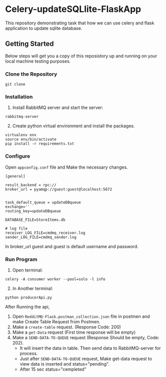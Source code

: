 # Celery-updateSQLlite-FlaskApp
This repository demonstrating task that how we can use celery and flask application to update sqlite database.

## Getting Started

Below steps will get you a copy of this reposistory up and running on your local machine testing purposes.

### Clone the Repository
```
git clone 
```

### Installation
1. Install RabbitMQ server and start the server:
```
rabbitmq-server
```
2. Create python virtual environment and install the packages.
```
virtualenv env
source env/bin/activate
pip install -r requirements.txt
```

### Configure
Open `appconfig.conf` file and Make the necessary changes.
```
[general]

result_backend = rpc://
broker_url = pyamqp://guest:guest@localhost:5672


task_default_queue = updateDBqueue
exchange=''
routing_key=updateDBqueue

DATABASE_FILE=StoreItems.db

# log file
receiver_LOG_FILE=cmdmq_receiver.log
sender_LOG_FILE=cmdmq_sender.log
```
In broker_url guest and guest is default username and password.

### Run Program
1. Open terminal:
```
celery -A consumer worker --pool=solo -l info
```
2. In Another terminal:
```
python producerApi.py
```
After Running the api,
1. Open `RedditMQ-Flask.postman_collection.json` file in postmen and make Create Table Request from Postmen.
2. Make a `create-table` request. (Response Code: 200)
3. Make a `get-Data` request (First time response will be empty)
4. Make a `SEND-DATA-TO-QUEUE` request (Response Should be empty, Code: 202).
   - It will insert the data in table. Then send data to RabbitMQ-server for process.
   - Just after `SEND-DATA-TO-QUEUE` request, Make get-data request to view data is inserted and status="pending".
   - After 15 sec status="cempleted"
